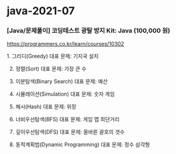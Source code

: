 # java-2021-07

### [Java/문제풀이] 코딩테스트 광탈 방지 Kit: Java (100,000 원)
https://programmers.co.kr/learn/courses/10302

<Contents>
    1. 그리디(Greedy) 대표 문제: 기지국 설치
  
  2. 정렬(Sort) 대표 문제: 가장 큰 수
  
  3. 이분탐색(Binary Search) 대표 문제: 예산    
  
  4. 시뮬레이션(Simulation) 대표 문제: 숫자 게임
  
  5. 해시(Hash) 대표 문제: 위장
  
  6. 너비우선탐색(BFS) 대표 문제: 게임 맵 최단거리
  
  7. 깊이우선탐색(DFS) 대표 문제: 올바른 괄호의 갯수
  
  8. 동적계획법(Dynamic Programming) 대표 문제: 정수 삼각형
